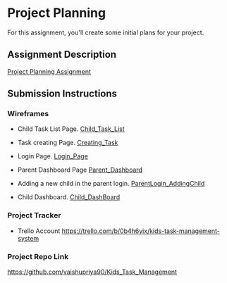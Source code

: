 # Project Planning
For this assignment, you'll create some initial plans for your project.

## Assignment Description
[Project Planning Assignment](https://education.launchcode.org/liftoff/modules/assignments/project-planning)

## Submission Instructions

### Wireframes
* Child Task List Page.
[Child_Task_List](https://github.com/vaishupriya90/liftoff-assignments/blob/master/P3-Project_Planning/ChildTaskList.png)

* Task creating Page.
[Creating_Task](https://github.com/vaishupriya90/liftoff-assignments/blob/master/P3-Project_Planning/CreatingTask.png)

* Login Page.
[Login_Page](https://github.com/vaishupriya90/liftoff-assignments/blob/master/P3-Project_Planning/LoginPage.png)

* Parent Dashboard Page
[Parent_Dashboard](https://github.com/vaishupriya90/liftoff-assignments/blob/master/P3-Project_Planning/ParentDashboard.png)

* Adding a new child in the parent login.
[ParentLogin_AddingChild](https://github.com/vaishupriya90/liftoff-assignments/blob/master/P3-Project_Planning/ParentLogin_addingChild.png)

* Child Dashboard.
[Child_DashBoard](https://github.com/vaishupriya90/liftoff-assignments/blob/master/P3-Project_Planning/childLoginDashBoard.png)

### Project Tracker

* Trello Account
https://trello.com/b/0b4h6yix/kids-task-management-system

### Project Repo Link

https://github.com/vaishupriya90/Kids_Task_Management
